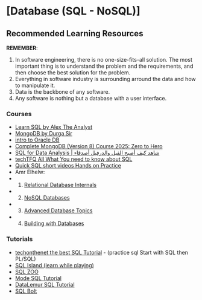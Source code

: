 # [Database (SQL - NoSQL)]

## Recommended Learning Resources

**REMEMBER**: 
1. In software engineering, there is no one-size-fits-all solution. The most important thing is to understand the problem and the requirements, and then choose the best solution for the problem.
2. Everything in software industry is surrounding arround the data and how to manipulate it.
3. Data is the backbone of any software. 
4. Any software is nothing but a database with a user interface.

### Courses
- [Learn SQL by Alex The Analyst](https://www.youtube.com/@AlexTheAnalyst/courses)
- [MongoDB by Durga Sir](https://www.youtube.com/playlist?list=PLXHLAo6ZUDp2wtoN5HhFUwxUJcilJneIQ)
- [intro to Oracle DB](https://www.youtube.com/playlist?list=PLXHLAo6ZUDp2ILnJr0YNblRcD8Zmt_H0i)
- [Complete MongoDB (Version 8) Course 2025: Zero to Hero](https://www.youtube.com/playlist?list=PL1BztTYDF-QPwd9Qg-nxQk1UYtorhzXLc)
- [SQL for Data Analysis | شاهد كيف أصبح الفيل والدرفيل أصدقاء](https://www.youtube.com/watch?v=kb-_GbpH3sQ)
- [techTFQ All What You need to know about SQL](https://www.youtube.com/@techTFQ/playlists)
- [Quick SQL short videos Hands on Practice](https://www.youtube.com/@sqlchannel/playlists)
- Amr Elhelw:
- 1. [Relational Database Internals](https://www.youtube.com/playlist?list=PLE8kQVoC67PzGwMMsSk3C8MvfAqcYjusF)
- 2. [NoSQL Databases](https://www.youtube.com/playlist?list=PLE8kQVoC67PwDlBRwm2QrKk5Go7p_zHPL)
- 3. [Advanced Database Topics](https://www.youtube.com/playlist?list=PLE8kQVoC67PzNdFSsYm-af0j8qeV8l2fW)
- 4. [Building with Databases](https://www.youtube.com/playlist?list=PLE8kQVoC67Py5LnCUHp_wp2uzbaBZWSmx)

### Tutorials
- [techonthenet the best SQL Tutorial](https://www.techonthenet.com/sql/index.php) - (practice sql Start with SQL then PL/SQL)
- [SQL Island (learn while playing)](https://sql-island.informatik.uni-kl.de/)
- [SQL ZOO](https://sqlzoo.net/wiki/SQL_Tutorial)
- [Mode SQL Tutorial](https://mode.com/sql-tutorial)
- [DataLemur SQL Tutorial](https://datalemur.com/sql-tutorial)
- [SQL Bolt](https://sqlbolt.com/lesson/introduction)
